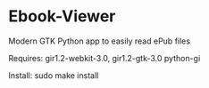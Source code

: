 # Ebook-Viewer
Modern GTK Python app to easily read ePub files

Requires: gir1.2-webkit-3.0, gir1.2-gtk-3.0 python-gi

Install: sudo make install